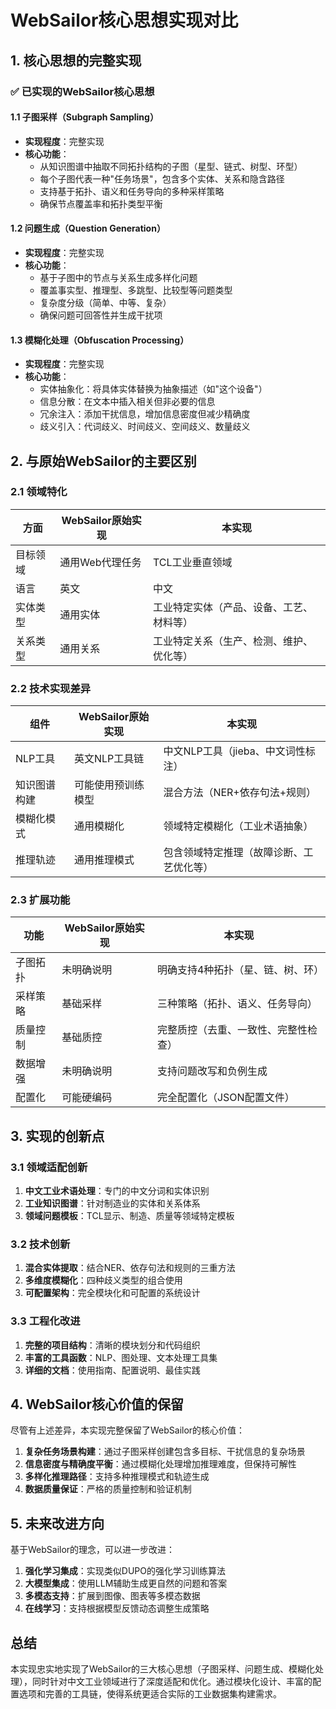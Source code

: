 # WebSailor核心思想实现对比

## 1. 核心思想的完整实现

### ✅ 已实现的WebSailor核心思想

#### 1.1 子图采样（Subgraph Sampling）
- **实现程度**：完整实现
- **核心功能**：
  - 从知识图谱中抽取不同拓扑结构的子图（星型、链式、树型、环型）
  - 每个子图代表一种"任务场景"，包含多个实体、关系和隐含路径
  - 支持基于拓扑、语义和任务导向的多种采样策略
  - 确保节点覆盖率和拓扑类型平衡

#### 1.2 问题生成（Question Generation）
- **实现程度**：完整实现
- **核心功能**：
  - 基于子图中的节点与关系生成多样化问题
  - 覆盖事实型、推理型、多跳型、比较型等问题类型
  - 复杂度分级（简单、中等、复杂）
  - 确保问题可回答性并生成干扰项

#### 1.3 模糊化处理（Obfuscation Processing）
- **实现程度**：完整实现
- **核心功能**：
  - 实体抽象化：将具体实体替换为抽象描述（如"这个设备"）
  - 信息分散：在文本中插入相关但非必要的信息
  - 冗余注入：添加干扰信息，增加信息密度但减少精确度
  - 歧义引入：代词歧义、时间歧义、空间歧义、数量歧义

## 2. 与原始WebSailor的主要区别

### 2.1 领域特化
| 方面 | WebSailor原始实现 | 本实现 |
|------|------------------|--------|
| 目标领域 | 通用Web代理任务 | TCL工业垂直领域 |
| 语言 | 英文 | 中文 |
| 实体类型 | 通用实体 | 工业特定实体（产品、设备、工艺、材料等） |
| 关系类型 | 通用关系 | 工业特定关系（生产、检测、维护、优化等） |

### 2.2 技术实现差异
| 组件 | WebSailor原始实现 | 本实现 |
|------|------------------|--------|
| NLP工具 | 英文NLP工具链 | 中文NLP工具（jieba、中文词性标注） |
| 知识图谱构建 | 可能使用预训练模型 | 混合方法（NER+依存句法+规则） |
| 模糊化模式 | 通用模糊化 | 领域特定模糊化（工业术语抽象） |
| 推理轨迹 | 通用推理模式 | 包含领域特定推理（故障诊断、工艺优化等） |

### 2.3 扩展功能
| 功能 | WebSailor原始实现 | 本实现 |
|------|------------------|--------|
| 子图拓扑 | 未明确说明 | 明确支持4种拓扑（星、链、树、环） |
| 采样策略 | 基础采样 | 三种策略（拓扑、语义、任务导向） |
| 质量控制 | 基础质控 | 完整质控（去重、一致性、完整性检查） |
| 数据增强 | 未明确说明 | 支持问题改写和负例生成 |
| 配置化 | 可能硬编码 | 完全配置化（JSON配置文件） |

## 3. 实现的创新点

### 3.1 领域适配创新
1. **中文工业术语处理**：专门的中文分词和实体识别
2. **工业知识图谱**：针对制造业的实体和关系体系
3. **领域问题模板**：TCL显示、制造、质量等领域特定模板

### 3.2 技术创新
1. **混合实体提取**：结合NER、依存句法和规则的三重方法
2. **多维度模糊化**：四种歧义类型的组合使用
3. **可配置架构**：完全模块化和可配置的系统设计

### 3.3 工程化改进
1. **完整的项目结构**：清晰的模块划分和代码组织
2. **丰富的工具函数**：NLP、图处理、文本处理工具集
3. **详细的文档**：使用指南、配置说明、最佳实践

## 4. WebSailor核心价值的保留

尽管有上述差异，本实现完整保留了WebSailor的核心价值：

1. **复杂任务场景构建**：通过子图采样创建包含多目标、干扰信息的复杂场景
2. **信息密度与精确度平衡**：通过模糊化处理增加推理难度，但保持可解性
3. **多样化推理路径**：支持多种推理模式和轨迹生成
4. **数据质量保证**：严格的质量控制和验证机制

## 5. 未来改进方向

基于WebSailor的理念，可以进一步改进：

1. **强化学习集成**：实现类似DUPO的强化学习训练算法
2. **大模型集成**：使用LLM辅助生成更自然的问题和答案
3. **多模态支持**：扩展到图像、图表等多模态数据
4. **在线学习**：支持根据模型反馈动态调整生成策略

## 总结

本实现忠实地实现了WebSailor的三大核心思想（子图采样、问题生成、模糊化处理），同时针对中文工业领域进行了深度适配和优化。通过模块化设计、丰富的配置选项和完善的工具链，使得系统更适合实际的工业数据集构建需求。
